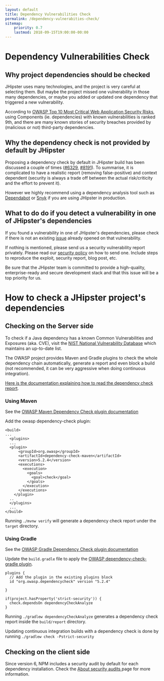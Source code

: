 ```yaml
---
layout: default
title: Dependency Vulnerabilities Check
permalink: /dependency-vulnerabities-check/
sitemap:
    priority: 0.7
    lastmod: 2018-09-15T19:00:00-00:00
---
```


# <i class="fa fa-check-circle-o"></i> Dependency Vulnerabilities Check

## Why project dependencies should be checked

JHipster uses many technologies, and the project is very careful at selecting them. But maybe the project missed one vulnerability in those many dependencies, or maybe you added or updated one dependency that triggered a new vulnerability.

According to [OWASP Top 10 Most Critical Web Application Security Risks](https://www.owasp.org/index.php/Category:OWASP_Top_Ten_Project), using Components (ie. dependencies) with known vulnerabilities is ranked 9th, and there are many known stories of security breaches provided by (malicious or not) third-party dependencies.

## Why the dependency check is not provided by default by JHipster

Proposing a dependency check by default in JHipster build has been discussed a couple of times ([#6329](https://github.com/jhipster/generator-jhipster/issues/6329), [#8191](https://github.com/jhipster/generator-jhipster/issues/8191)). To summarise, it is complicated to have a realistic report (removing false-positive) and context dependent (security is always a trade off between the actual risk/criticity and the effort to prevent it).

However we highly recommend using a dependency analysis tool such as [Dependabot](https://dependabot.com/) or [Snyk](https://snyk.io/) if you are using JHipster in production.  

## What to do do if you detect a vulnerability in one of JHipster's dependencies

If you found a vulnerability in one of JHipster's dependencies, please check if there is not an existing  [issue](https://github.com/jhipster/generator-jhipster/issues) already opened on that vulnerability.

If nothing is mentioned, please send us a security vulnerability report privately. Please read our [security policy](https://github.com/jhipster/generator-jhipster/security/policy) on how to send one. Include steps to reproduce the exploit, security report, blog post, etc.

Be sure that the JHipster team is committed to provide a high-quality, enterprise-ready and secure development stack and that this issue will be a top priority for us.

# How to check a JHipster project's dependencies

## Checking on the Server side

To check if a Java dependency has a known Common Vulnerabilities and Exposures (aka. CVE), visit the [NIST National Vulnerability Database](https://nvd.nist.gov/) which maintains an up-to-date list.

The OWASP project provides Maven and Gradle plugins to check the whole dependency chain automatically, generate a report and even block a build (not recommended, it can be very aggressive when doing continuous integration).

[Here is the documentation explaining how to read the dependency check report](https://jeremylong.github.io/DependencyCheck/general/thereport.html).

### Using Maven

See the [OWASP Maven Dependency Check plugin documentation](https://jeremylong.github.io/DependencyCheck/dependency-check-maven/index.html)

Add the owasp dependency-check plugin:
```
<build>
...
  <plugins>
  ...
  <plugin>
      <groupId>org.owasp</groupId>
      <artifactId>dependency-check-maven</artifactId>
      <version>5.2.4</version>
      <executions>
        <execution>
          <goals>
            <goal>check</goal>
          </goals>
        </execution>
      </executions>
    </plugin>
  ..
  </plugins>
  ...
</build>
```
Running `./mvnw verify` will generate a dependency check report under the `target` directory.

### Using Gradle
See the [OWASP Gradle Dependency Check plugin documentation](https://jeremylong.github.io/DependencyCheck/dependency-check-gradle/index.html)

Update the `build.gradle` file to apply the [OWASP dependency-check-gradle plugin](https://plugins.gradle.org/plugin/org.owasp.dependencycheck).

```
plugins {
  // Add the plugin in the existing plugins block
  id "org.owasp.dependencycheck" version "5.2.4"

}

if(project.hasProperty('strict-security')) {
  check.dependsOn dependencyCheckAnalyze
}
```

Running `./gradlew dependencyCheckAnalyze` generates a dependency check report inside the `build/report` directory.

Updating continuous integration builds with a dependency check is done by running `./gradlew check -Pstrict-security`

## Checking on the client side

Since version 6, NPM includes a security audit by default for each dependency installation. Check the [About security audits
](https://docs.npmjs.com/getting-started/running-a-security-audit) page for more information.
